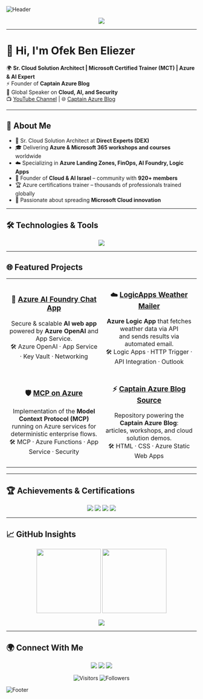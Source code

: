 <!-- Banner -->
![Header](https://capsule-render.vercel.app/api?type=waving&color=0:0078D4,100:001E3C&height=240&section=header&text=Ofek%20Ben%20Eliezer%20⚓%20Captain%20Azure&fontSize=42&fontColor=ffffff&animation=fadeIn&fontAlignY=36)

<p align="center">
  <img src="https://readme-typing-svg.demolab.com?font=Inter&weight=600&size=22&duration=3000&pause=800&center=true&vCenter=true&width=900&lines=Sr.+Cloud+Solution+Architect;Microsoft+Certified+Trainer+(MCT);Azure+%26+AI+Expert;Global+Speaker+on+Cloud+%26+Security;Founder+-+Cloud+%26+AI+Israel+Community" />
</p>

---

# 👋 Hi, I'm Ofek Ben Eliezer

🌍 **Sr. Cloud Solution Architect | Microsoft Certified Trainer (MCT) | Azure & AI Expert**  
⚡ Founder of **Captain Azure Blog**  
🎤 Global Speaker on **Cloud, AI, and Security**  
📺 [YouTube Channel](https://www.youtube.com/@ofekbeneliezer) | 🌐 [Captain Azure Blog](https://azcaptain.azurewebsites.net)

---

## 🚀 About Me
- 💼 Sr. Cloud Solution Architect at **Direct Experts (DEX)**
- 🎓 Delivering **Azure & Microsoft 365 workshops and courses** worldwide
- ☁️ Specializing in **Azure Landing Zones, FinOps, AI Foundry, Logic Apps**
- 🤝 Founder of **Cloud & AI Israel** – community with **920+ members**
- 🏆 Azure certifications trainer – thousands of professionals trained globally
- 🌟 Passionate about spreading **Microsoft Cloud innovation**  

---

## 🛠️ Technologies & Tools
<p align="center">
  <img src="https://skillicons.dev/icons?i=azure,github,docker,kubernetes,terraform,vscode,linux,python,js" />
</p>

---

## 🌐 Featured Projects

<table>
<tr>
<td width="50%" align="center">
  
### 🚀 [Azure AI Foundry Chat App](https://github.com/OfekBenEliezer/azure-ai-foundry-chat-app)  
Secure & scalable **AI web app** powered by **Azure OpenAI** and App Service.  
🛠️ Azure OpenAI · App Service · Key Vault · Networking  

</td>
<td width="50%" align="center">

### ☁️ [LogicApps Weather Mailer](https://github.com/OfekBenEliezer/captain-azure-logicapps-weather-mailer)  
**Azure Logic App** that fetches weather data via API  
and sends results via automated email.  
🛠️ Logic Apps · HTTP Trigger · API Integration · Outlook  

</td>
</tr>

<tr>
<td width="50%" align="center">

### 🛡️ [MCP on Azure](https://github.com/OfekBenEliezer/mcp-on-azure)  
Implementation of the **Model Context Protocol (MCP)**  
running on Azure services for deterministic enterprise flows.  
🛠️ MCP · Azure Functions · App Service · Security  

</td>
<td width="50%" align="center">

### ⚡ [Captain Azure Blog Source](https://github.com/OfekBenEliezer)  
Repository powering the **Captain Azure Blog**:  
articles, workshops, and cloud solution demos.  
🛠️ HTML · CSS · Azure Static Web Apps  

</td>
</tr>
</table>

---

## 🏆 Achievements & Certifications
<p align="center">
  <img src="https://img.shields.io/badge/Microsoft%20Certified%20Trainer-MCT-0078D4?style=for-the-badge&logo=microsoft&logoColor=white"/>
  <img src="https://img.shields.io/badge/Azure%20Expert-Cloud%20Architect-0078D4?style=for-the-badge&logo=azuredevops&logoColor=white"/>
  <img src="https://img.shields.io/badge/GitHub%20Certified-Foundations-181717?style=for-the-badge&logo=github&logoColor=white"/>
  <img src="https://img.shields.io/badge/GitHub%20Advanced%20Security-Certified-181717?style=for-the-badge&logo=github&logoColor=white"/>
</p>

---

## 📈 GitHub Insights
<p align="center">
  <img height="170" src="https://github-readme-stats.vercel.app/api?username=OfekBenEliezer&show_icons=true&hide_border=true&theme=transparent" />
  <img height="170" src="https://github-readme-stats.vercel.app/api/top-langs/?username=OfekBenEliezer&layout=compact&hide_border=true&theme=transparent" />
</p>

<p align="center">
  <img src="https://github-readme-streak-stats.herokuapp.com/?user=OfekBenEliezer&theme=transparent&hide_border=true" />
</p>

---

## 🌍 Connect With Me
<p align="center">
  <a href="https://www.linkedin.com/in/ofekbeneliezer/"><img src="https://img.shields.io/badge/LinkedIn-0077B5.svg?&style=for-the-badge&logo=linkedin&logoColor=white"/></a>
  <a href="https://azcaptain.azurewebsites.net"><img src="https://img.shields.io/badge/Blog-Captain%20Azure-0078D4?style=for-the-badge&logo=azuredevops&logoColor=white"/></a>
  <a href="https://www.youtube.com/@ofekbeneliezer"><img src="https://img.shields.io/badge/YouTube-FF0000.svg?&style=for-the-badge&logo=youtube&logoColor=white"/></a>
</p>

<p align="center">
  <img alt="Visitors" src="https://komarev.com/ghpvc/?username=OfekBenEliezer&label=Profile%20views&color=0e75b6&style=flat">
  <img alt="Followers" src="https://img.shields.io/github/followers/OfekBenEliezer?style=flat">
</p>

<!-- Footer -->
![Footer](https://capsule-render.vercel.app/api?type=waving&color=0:001E3C,100:0078D4&height=150&section=footer)
